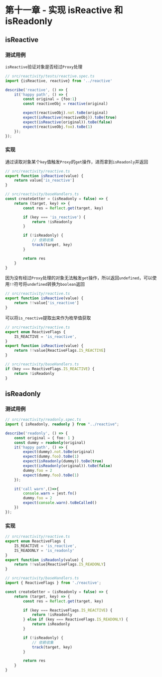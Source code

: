 <!--
 * @Author: Reiner
 * @Date: 2022-06-08 13:08:55
 * @LastEditors: Do not edit
 * @LastEditTime: 2022-06-08 18:29:17
 * @FilePath: \reiner-blog\docs\pages\mini-vue\mini-vue_11.md
 * @Description: 第十一章 - 实现 isReactive 和 isReadonly
-->
# 第十一章 - 实现 isReactive 和 isReadonly

## isReactive

### 测试用例

`isReactive`验证对象是否经过`Proxy`处理

```typescript {2,10-11}
// src/reactivity/tests/reactive.spec.ts
import {isReactive, reactive} from '../reactive'

describe('reactive', () => {
    it('happy path', () => {
        const original = {foo:1}
        const reactiveObj = reactive(original)

        expect(reactiveObj).not.toBe(original)
        expect(isReactive(reactiveObj)).toBe(true) 
        expect(isReactive(original)).toBe(false) 
        expect(reactiveObj.foo).toBe(1)
    }); 
});
```

### 实现

通过读取对象某个`key`值触发`Proxy`的`get`操作，进而拿到`isReadonly`并返回

```typescript
// src/reactivity/reactive.ts
export function isReactive(value) {
    return value['is_reactive']
}
```

```typescript {6-8}
// src/reactivity/baseHandlers.ts
const createGetter = (isReadonly = false) => {
    return (target, key) => {
        const res = Reflect.get(target, key)

        if (key === 'is_reactive') {
            return !isReadonly
        }

        if (!isReadonly) {
            // 依赖收集
            track(target, key)
        }

        return res
    }
}
```

因为没有经过`Proxy`处理的对象无法触发`get`操作，所以返回`undefined`，可以使用`!!`符号将`undefined`转换为`boolean`返回

```typescript
// src/reactivity/reactive.ts
export function isReactive(value) {
    return !!value['is_reactive']
}
```

可以将`is_reactive`提取出来作为枚举值获取

```typescript
// src/reactivity/reactive.ts
export enum ReactiveFlags {
    IS_REACTIVE = 'is_reactive',
}
export function isReactive(value) {
    return !!value[ReactiveFlags.IS_REACTIVE]
}
```

```typescript
// src/reactivity/baseHandlers.ts
if (key === ReactiveFlags.IS_REACTIVE) {
    return !isReadonly
}
```

## isReadonly

### 测试用例

```typescript {2,10,11}
// src/reactivity/readonly.spec.ts
import { isReadonly, readonly } from "../reactive";

describe('readonly', () => {
    const original = { foo: 1 }
    const dummy = readonly(original)
    it('happy path', () => {
        expect(dummy).not.toBe(original)
        expect(dummy.foo).toBe(1)
        expect(isReadonly(dummy)).toBe(true)
        expect(isReadonly(original)).toBe(false)
        dummy.foo = 2
        expect(dummy.foo).toBe(1)
    });

    it('call warn',()=>{
        console.warn = jest.fn()
        dummy.foo = 2   
        expect(console.warn).toBeCalled()
    })
});
```

### 实现

```typescript
// src/reactivity/reactive.ts
export enum ReactiveFlags {
    IS_REACTIVE = 'is_reactive',
    IS_READONLY = 'is_readonly'
}
export function isReadonly(value) {
    return !!value[ReactiveFlags.IS_READONLY]
}
```

```typescript {10-12}
// src/reactivity/baseHandlers.ts
import { ReactiveFlags } from './reactive';

const createGetter = (isReadonly = false) => {
    return (target, key) => {
        const res = Reflect.get(target, key)

        if (key === ReactiveFlags.IS_REACTIVE) {
            return !isReadonly
        } else if (key === ReactiveFlags.IS_READONLY) {
            return isReadonly
        }

        if (!isReadonly) {
            // 依赖收集
            track(target, key)
        }

        return res
    }
}
```
